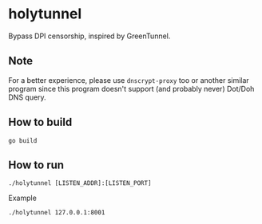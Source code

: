 # holytunnel
Bypass DPI censorship, inspired by GreenTunnel.


## Note
For a better experience, please use `dnscrypt-proxy` too or another similar program since this program doesn't support (and probably never) Dot/Doh DNS query.


## How to build
```
go build
```


## How to run
```
./holytunnel [LISTEN_ADDR]:[LISTEN_PORT]
```

Example

```
./holytunnel 127.0.0.1:8001
```
